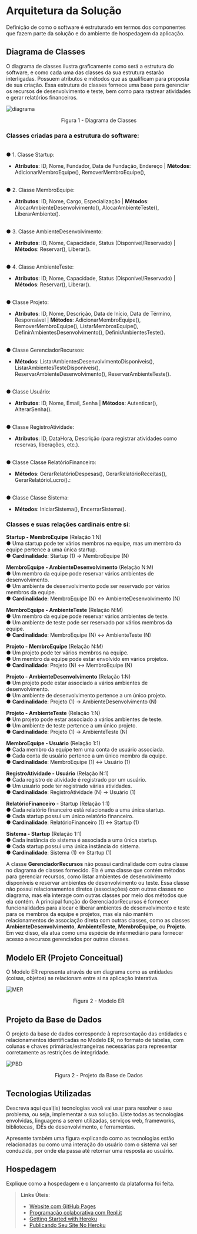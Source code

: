 # Arquitetura da Solução

Definição de como o software é estruturado em termos dos componentes que fazem parte da solução e do ambiente de hospedagem da aplicação.

## Diagrama de Classes

O diagrama de classes ilustra graficamente como será a estrutura do software, e como cada uma das classes da sua estrutura estarão interligadas. Possuem atributos e métodos que as qualificam para proposta de sua criação. Essa estrutura de classes fornece uma base para gerenciar os recursos de desenvolvimento e teste, bem como para rastrear atividades e gerar relatórios financeiros.

![diagrama](/docs/img/Diagrama_classe.png)
<center>Figura 1 - Diagrama de Classes </center>

### Classes criadas para a estrutura do software:

<br>● 1. Classe Startup: 
- **Atributos**: ID, Nome, Fundador, Data de Fundação, Endereço | **Métodos**: AdicionarMembroEquipe(), RemoverMembroEquipe(), 

<br>● 2.  Classe MembroEquipe:
- **Atributos**: ID, Nome, Cargo, Especialização | **Métodos**: AlocarAmbienteDesenvolvimento(), AlocarAmbienteTeste(), LiberarAmbiente().

<br>● 3. Classe AmbienteDesenvolvimento: 
- **Atributos**: ID, Nome, Capacidade, Status (Disponível/Reservado) |	**Métodos**: Reservar(), Liberar().

<br>● 4. Classe AmbienteTeste: 
- **Atributos**: ID, Nome, Capacidade, Status (Disponível/Reservado) |	**Métodos**: Reservar(), Liberar().

<br>●  Classe Projeto:
- **Atributos**: ID, Nome, Descrição, Data de Início, Data de Término, Responsável |	**Métodos**: AdicionarMembroEquipe(), RemoverMembroEquipe(), ListarMembrosEquipe(), DefinirAmbientesDesenvolvimento(), DefinirAmbientesTeste().

<br>●  Classe GerenciadorRecursos:
- **Métodos**: ListarAmbientesDesenvolvimentoDisponíveis(), ListarAmbientesTesteDisponíveis(), ReservarAmbienteDesenvolvimento(), ReservarAmbienteTeste().

<br>●  Classe Usuário:	
- **Atributos**: ID, Nome, Email, Senha |	**Métodos**: Autenticar(), AlterarSenha().

<br>●  Classe RegistroAtividade:
- **Atributos**: ID, DataHora, Descrição (para registrar atividades como reservas, liberações, etc.).

<br>●  Classe Classe RelatórioFinanceiro:
- **Métodos**: GerarRelatórioDespesas(), GerarRelatórioReceitas(), GerarRelatórioLucro().:

<br>●  Classe 	Classe Sistema:
- **Métodos**: IniciarSistema(), EncerrarSistema().
  

### Classes e suas relações cardinais entre si:

**Startup - MembroEquipe** (Relação 1:N)
<br>● Uma startup pode ter vários membros na equipe, mas um membro da equipe pertence a uma única startup.
<br>● **Cardinalidade**: Startup (1) -> MembroEquipe (N)

**MembroEquipe - AmbienteDesenvolvimento** (Relação N:M)
<br>● Um membro da equipe pode reservar vários ambientes de desenvolvimento.
<br>● Um ambiente de desenvolvimento pode ser reservado por vários membros da equipe.
<br>● **Cardinalidade**: MembroEquipe (N) <-> AmbienteDesenvolvimento (N)

**MembroEquipe - AmbienteTeste** (Relação N:M)
<br>● Um membro da equipe pode reservar vários ambientes de teste.
<br>● Um ambiente de teste pode ser reservado por vários membros da equipe.
<br>● **Cardinalidade**: MembroEquipe (N) <-> AmbienteTeste (N)

**Projeto - MembroEquipe** (Relação N:M)
<br>● Um projeto pode ter vários membros na equipe.
<br>● Um membro da equipe pode estar envolvido em vários projetos.
<br>● **Cardinalidade**: Projeto (N) <-> MembroEquipe (N)

**Projeto - AmbienteDesenvolvimento** (Relação 1:N)
<br>●	Um projeto pode estar associado a vários ambientes de desenvolvimento.
<br>●	Um ambiente de desenvolvimento pertence a um único projeto.
<br>●	**Cardinalidade**: Projeto (1) -> AmbienteDesenvolvimento (N)

**Projeto - AmbienteTeste** (Relação 1:N)
<br>●	Um projeto pode estar associado a vários ambientes de teste.
<br>● Um ambiente de teste pertence a um único projeto.
<br>● **Cardinalidade**: Projeto (1) -> AmbienteTeste (N)

**MembroEquipe - Usuário** (Relação 1:1)
<br>● Cada membro da equipe tem uma conta de usuário associada.
<br>● Cada conta de usuário pertence a um único membro da equipe.
<br>● **Cardinalidade**: MembroEquipe (1) <-> Usuário (1)

**RegistroAtividade - Usuário** (Relação N:1)
<br>● Cada registro de atividade é registrado por um usuário.
<br>● Um usuário pode ter registrado várias atividades.
<br>● **Cardinalidade**: RegistroAtividade (N) -> Usuário (1)

**RelatórioFinanceiro** - Startup (Relação 1:1)
<br>● Cada relatório financeiro está relacionado a uma única startup.
<br>● Cada startup possui um único relatório financeiro.
<br>● **Cardinalidade**: RelatórioFinanceiro (1) <-> Startup (1)

**Sistema - Startup** (Relação 1:1)
<br>● Cada instância do sistema é associada a uma única startup.
<br>● Cada startup possui uma única instância do sistema.
<br>● **Cardinalidade**: Sistema (1) <-> Startup (1)

A classe **GerenciadorRecursos** não possui cardinalidade com outra classe no diagrama de classes fornecido. Ela é uma classe que contém métodos para gerenciar recursos, como listar ambientes de desenvolvimento disponíveis e reservar ambientes de desenvolvimento ou teste. Essa classe não possui relacionamentos diretos (associações) com outras classes no diagrama, mas ela interage com outras classes por meio dos métodos que ela contém.
A principal função do GerenciadorRecursos é fornecer funcionalidades para alocar e liberar ambientes de desenvolvimento e teste para os membros da equipe e projetos, mas ela não mantém relacionamentos de associação direta com outras classes, como as classes **AmbienteDesenvolvimento**, **AmbienteTeste**, **MembroEquipe**, ou **Projeto**. Em vez disso, ela atua como uma espécie de intermediário para fornecer acesso a recursos gerenciados por outras classes.


## Modelo ER (Projeto Conceitual)

O Modelo ER representa através de um diagrama como as entidades (coisas, objetos) se relacionam entre si na aplicação interativa.

![MER](/docs/img/MER.drawio.png)
<center>Figura 2 - Modelo ER  </center>

## Projeto da Base de Dados

O projeto da base de dados corresponde à representação das entidades e relacionamentos identificadas no Modelo ER, no formato de tabelas, com colunas e chaves primárias/estrangeiras necessárias para representar corretamente as restrições de integridade.
 
![PBD](/docs/img/PBD.drawio.png)
<center>Figura 2 - Projeto da Base de Dados </center>

## Tecnologias Utilizadas

Descreva aqui qual(is) tecnologias você vai usar para resolver o seu problema, ou seja, implementar a sua solução. Liste todas as tecnologias envolvidas, linguagens a serem utilizadas, serviços web, frameworks, bibliotecas, IDEs de desenvolvimento, e ferramentas.

Apresente também uma figura explicando como as tecnologias estão relacionadas ou como uma interação do usuário com o sistema vai ser conduzida, por onde ela passa até retornar uma resposta ao usuário.

## Hospedagem

Explique como a hospedagem e o lançamento da plataforma foi feita.

> **Links Úteis**:
>
> - [Website com GitHub Pages](https://pages.github.com/)
> - [Programação colaborativa com Repl.it](https://repl.it/)
> - [Getting Started with Heroku](https://devcenter.heroku.com/start)
> - [Publicando Seu Site No Heroku](http://pythonclub.com.br/publicando-seu-hello-world-no-heroku.html)
